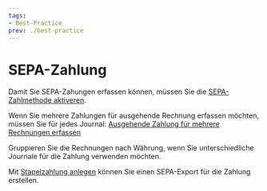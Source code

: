 ```yaml
---
tags:
- Best-Practice
prev: ./best-practice
---
```

# SEPA-Zahlung

Damit Sie SEPA-Zahungen erfassen können, müssen Sie die [SEPA-Zahlmethode aktiveren](Finanzen%20Zahlungen.md#SEPA-Zahlmethode%20aktiveren).

Wenn Sie mehrere Zahlungen für ausgehende Rechnung erfassen möchten, müssen Sie für jedes Journal: [Ausgehende Zahlung für mehrere Rechnungen erfassen](Finanzen%20Zahlungen.md#Ausgehende%20Zahlung%20für%20mehrere%20Rechnungen%20erfassen)

Gruppieren Sie die Rechnungen nach Währung, wenn Sie unterschiedliche Journale für die Zahlung verwenden möchten.

Mit [Stapelzahlung anlegen](Finanzen%20Zahlungen.md#Stapelzahlung%20anlegen) können Sie einen SEPA-Export für die Zahlung erstellen.